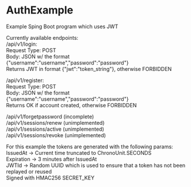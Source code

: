 # AuthExample
Example Sping Boot program which uses JWT

Currently available endpoints:<br>
/api/v1/login:<br>
Request Type: POST<br>
Body: JSON w/ the format {"username":"username","password":"password"}<br>
Returns JWT in format {"jwt":"token_string"}, otherwise FORBIDDEN<br>

/api/v1/register:<br>
Request Type: POST<br>
Body: JSON w/ the format {"username":"username","password":"password"}<br>
Returns OK if account created, otherwise FORBIDDEN<br>

/api/v1/forgetpassword (incomplete)<br>
/api/v1/sessions/renew (unimplemented)<br>
/api/v1/sessions/active (unimplemented)<br>
/api/v1/sessions/revoke (unimplemented)<br>

For this example the tokens are generated with the following params:<br>
IssuedAt -> Current time truncated to ChronoUnit.SECONDS<br>
Expiration -> 3 minutes after IssuedAt<br>
JWTId -> Random UUID which is used to ensure that a token has not been replayed or reused<br>
Signed with HMAC256 SECRET_KEY<br>

